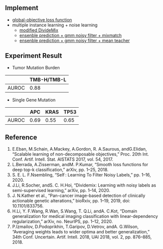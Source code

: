 ## Implement
* [global-objective loss function](https://github.com/TsungHuaLee/TMB/blob/master/utils/global_objective.py)
* multiple instance learning + noise learning
    * [modified DivideMix](https://github.com/TsungHuaLee/TMB/blob/master/DivideMix.ipynb)
    * [ensenble prediction + gmm noisy filter + mixmatch](https://github.com/TsungHuaLee/TMB/blob/master/MixMatch.ipynb)
    * [ensenble prediction + gmm noisy filter + mean teacher](https://github.com/TsungHuaLee/TMB/blob/master/MT-low-rank.ipynb)

## Experiment Result
* Tumor Mutation Burden

|  | TMB-H/TMB-L |
| -------- | -------- |
| AUROC     | 0.88    |


* Single Gene Mutation

|  | APC | KRAS | TP53 |
| -------- | -------- | -------- | -------- |
| AUROC     | 0.69    | 0.55     | 0.65    |


## Reference
1.	E.Eban, M.Schain, A.Mackey, A.Gordon, R. A.Saurous, andG.Elidan, “Scalable learning of non-decomposable objectives,” Proc. 20th Int. Conf. Artif. Intell. Stat. AISTATS 2017, vol. 54, 2017.
2.	L.Berrada, A.Zisserman, andM. P.Kumar, “Smooth loss functions for deep top-k classification,” arXiv, pp. 1–25, 2018.
3. 	S. E. L. F.Nsembling, “Self : Learning To Filter Noisy Labels,” pp. 1–16, 2020.
4. 	J.Li, R.Socher, andS. C. H.Hoi, “Dividemix: Learning with noisy labels as semi-supervised learning,” arXiv, pp. 1–14, 2020.
5.	J. N.Kather et al., “Pan-cancer image-based detection of clinically actionable genetic alterations,” bioRxiv, pp. 1–19, 2019, doi: 10.1101/833756.
6.	H.Li, Y. F.Wang, R.Wan, S.Wang, T. Q.Li, andA. C.Kot, “Domain generalization for medical imaging classification with linear-dependency regularization,” arXiv, no. NeurIPS, pp. 1–12, 2020.
7.	P.Izmailov, D.Podoprikhin, T.Garipov, D.Vetrov, andA. G.Wilson, “Averaging weights leads to wider optima and better generalization,” 34th Conf. Uncertain. Artif. Intell. 2018, UAI 2018, vol. 2, pp. 876–885, 2018.
